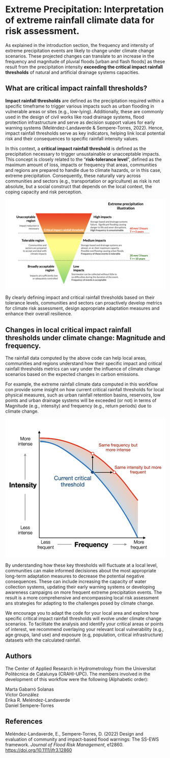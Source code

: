 # Extreme Precipitation: Interpretation of extreme rainfall climate data for risk assessment.
As explained in the introduction section, the frequency and intensity of extreme precipitation events are likely to change under climate change scenarios. These projected changes can translate to an increase in the frequency and magnitude of pluvial floods [urban and flash floods] as these result from the precipitation intensity **exceeding the critical impact rainfall thresholds** of natural and artificial drainage systems capacities.

## What are critical impact rainfall thresholds?
**Impact rainfall thresholds** are defined as the precipitation required within a specific timeframe to trigger various impacts such as urban flooding in vulnerable areas or sites (e.g., low-lying). Additionally, these are commonly used in the design of civil works like road drainage systems, flood protection infrastructure and serve as decision support values for early warning systems (Meléndez-Landaverde & Sempere-Torres, 2022). Hence, impact rainfall thresholds serve as key indicators, helping link local potential risk and their consequences to specific rainfall intensity values.

In this context, a **critical impact rainfall threshold** is defined as the precipitation necessary to trigger unsustainable or unacceptable impacts. This concept is closely related to the “**risk-tolerance level**”, defined as the maximum amount of loss, impacts or frequency that areas, communities and regions are prepared to handle due to climate hazards, or in this case, extreme precipitation. Consequently, these naturally vary across communities and sectors (e.g., transportation or agriculture) as risk is not absolute, but a social construct that depends on the local context, the coping capacity and risk perception.

![Impact Pyramid](images/Extreme_precipitation_Impact_pyramid.png)

By clearly defining impact and critical rainfall thresholds based on their tolerance levels, communities and sectors can proactively develop metrics for climate risk assessment, design appropriate adaptation measures and enhance their overall resilience.

## Changes in local critical impact rainfall thresholds under climate change: Magnitude and frequency.

The rainfall data computed by the above code can help local areas, communities and regions understand how their specific impact and critical rainfall thresholds metrics can vary under the influence of climate change scenarios based on the expected changes in carbon emissions.
 
For example, the extreme rainfall climate data computed in this workflow con provide some insight on how current critical rainfall thresholds for local physical measures, such as urban rainfall retention basins, reservoirs, low points and urban drainage systems will be exceeded (or not) in terms of Magnitude (e.g., intensity) and frequency (e.g., return periods) due to climate change.

![Threshold shift](images/Extreme_precipitation_ID_Shift.png)

By understanding how these key thresholds will fluctuate at a local level, communities can make informed decisiones about the most appropriate long-term adaptation measures to decrease the potential negative consequences. These can include increasing the capacity of water collection systems, updating their early warning systems or developing awareness campaigns on more frequent extreme precipitation events. The result is a more comprehensive and encompassing
local risk assessment ans strategies for adapting to the challenges posed by climate change.
 
We encourage you to adapt the code for your local area and explore how specific critical impact rainfall thresholds will evolve under climate change scenarios. To facilitate the analysis and identify your critical areas or points of interest, we recommend overlaying your relevant local vulnerability (e.g., age groups, land use) and exposure (e.g, population, critical infrastructure) datasets with the calculated rainfall.

## Authors
The Center of Applied Research in Hydrometrology from the Universitat Politècnica de Catalunya (CRAHI-UPC). The members involved in the development of this workflow were the following (Alphabetic order):
 
Marta Gabarró Solanas</br>
Víctor González</br>
Erika R. Meléndez-Landaverde</br>
Daniel Sempere-Torres</br>

## References
Meléndez-Landaverde, E., Sempere-Torres, D. (2022) Design and evaluation of community and impact-based flood warnings: The SS-EWS framework. _Journal of Flood Risk Management_, e12860. https://doi.org/10.1111/jfr3.12860
